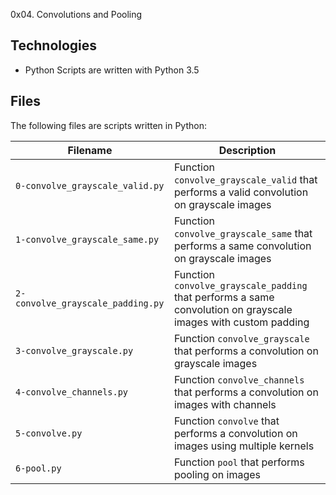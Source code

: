 0x04. Convolutions and Pooling

## Technologies
* Python Scripts are written with Python 3.5

## Files
The following files are scripts written in Python:

| Filename | Description |
| -------- | ----------- |
| `0-convolve_grayscale_valid.py` | Function `convolve_grayscale_valid` that performs a valid convolution on grayscale images |
| `1-convolve_grayscale_same.py` | Function `convolve_grayscale_same` that performs a same convolution on grayscale images |
| `2-convolve_grayscale_padding.py` | Function `convolve_grayscale_padding` that performs a same convolution on grayscale images with custom padding |
| `3-convolve_grayscale.py` | Function `convolve_grayscale` that performs a convolution on grayscale images |
| `4-convolve_channels.py` | Function `convolve_channels` that performs a convolution on images with channels |
| `5-convolve.py` | Function `convolve` that performs a convolution on images using multiple kernels |
| `6-pool.py` | Function `pool` that performs pooling on images |